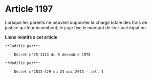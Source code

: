 # Article 1197

Lorsque les  parents ne peuvent supporter la charge totale des frais de justice qui leur incombent, le juge fixe le montant
de leur participation.

**Liens relatifs à cet article**

	**Codifié par**:

	  - Décret n°75-1123 du 5 décembre 1975

	**Modifié par**:

	  - Décret n°2013-429 du 24 mai 2013 - art. 1
